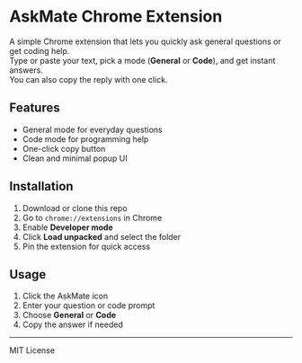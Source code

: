 # AskMate Chrome Extension

A simple Chrome extension that lets you quickly ask general questions or get coding help.  
Type or paste your text, pick a mode (**General** or **Code**), and get instant answers.  
You can also copy the reply with one click.

## Features
- General mode for everyday questions
- Code mode for programming help
- One-click copy button
- Clean and minimal popup UI

## Installation
1. Download or clone this repo  
2. Go to `chrome://extensions` in Chrome  
3. Enable **Developer mode**  
4. Click **Load unpacked** and select the folder  
5. Pin the extension for quick access

## Usage
1. Click the AskMate icon  
2. Enter your question or code prompt  
3. Choose **General** or **Code**  
4. Copy the answer if needed

---

MIT License
